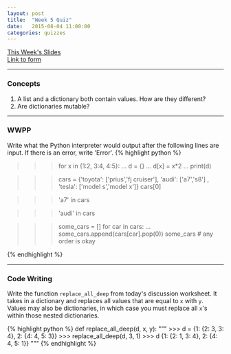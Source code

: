 ```yaml
---
layout: post
title:  "Week 5 Quiz"
date:   2015-08-04 11:00:00
categories: quizzes
---
```


[This Week's Slides](https://docs.google.com/presentation/d/132hKvcz5OPqOiJfBFuOjTflGQzJS6_DGwCPsU0qUNo8/edit?usp=sharing)  
[Link to form](https://docs.google.com/a/berkeley.edu/forms/d/1Pj2oU_nOk7LV3oxGd32Qrk6ZaWlQDa_HZE_211K3Bd8/viewform)

---

### Concepts
1. A list and a dictionary both contain values. How are they different?
2. Are dictionaries mutable?

<!-- <a class="btn btn-default solution-toggle">TOGGLE SOLUTION</a>

<blockquote class="solution">
1. A dictionary is an unordered collection of mappings, while lists are sequences of elements with indices. Dictionaries store values by pairing them with keys.<br/>
2. Yes. You can change the values paired with some key or add a new pairing.
</blockquote> -->

---

### WWPP  
Write what the Python interpreter would output after the following lines are input. If there is an error, write 'Error'.
{% highlight python %}
>>> for x in {1:2, 3:4, 4:5}:
...    	d = {}
... 	d[x] = x*2
... 	print(d)

>>> cars = {'toyota': ['prius','fj cruiser'], 'audi': ['a7','s8'] , 'tesla': ['model s','model x']}
>>> cars[0]

>>> 'a7' in cars

>>> 'audi' in cars

>>> some_cars = []
>>> for car in cars:
...     some_cars.append(cars[car].pop(0))
>>> some_cars # any order is okay

{% endhighlight %}

<!-- <a class="btn btn-default solution-toggle-2">TOGGLE SOLUTION</a>

<blockquote class="solution-2">{% highlight python %}
>>> for x in {1:2, 3:4, 4:5}:
...    	d = {}
... 	d[x] = x
... 	print(d)
{1:1}
{3:3}
{4:4}
>>> cars = {'toyota': ['prius','fj cruiser'], 'audi': ['a7','s8'] , 'tesla': ['model s','model x']}
>>> cars[0]
Error
>>> 'a7' in cars
False
>>> 'audi' in cars
True
>>> some_cars = []
>>> for car in cars:
...     some_cars.append(cars[car].pop(0))
>>> some_cars
['prius', 'a7', 'model s']
{% endhighlight %}
</blockquote> -->

---

### Code Writing
Write the function `replace_all_deep` from today's discussion worksheet. It takes in a dictionary and replaces all values that are equal to `x` with `y`. Values may also be dictionaries, in which case you must replace all `x`'s within those nested dictionaries.

{% highlight python %}
def replace_all_deep(d, x, y):
    """
    >>> d = {1: {2: 3, 3: 4}, 2: {4: 4, 5: 3}}
    >>> replace_all_deep(d, 3, 1)
    >>> d
    {1: {2: 1, 3: 4}, 2: {4: 4, 5: 1}}
    """
{% endhighlight %}

<!-- <a class="btn btn-default solution-toggle-3">TOGGLE SOLUTION</a>

<blockquote class="solution-3">{% highlight python %}
def replace_all_deep(d, x, y):
    for key in d:
        if d[key] == x:
            d[key] = y
        elif type(d[key]) == dict:
            replace_all_deep(d[key], x, y)
{% endhighlight %}
</blockquote> -->